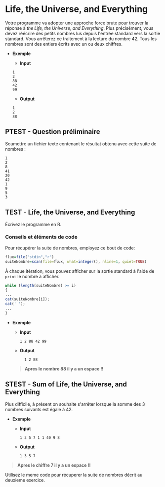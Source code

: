 # Life, the Universe, and Everything

Votre programme va adopter une approche force brute pour trouver la réponse à *the Life, the Universe, and Everything*.
Plus précisément, vous devez réécrire des petits nombres lus depuis l'entrée standard vers la sortie standard.
Vous arrêterez ce traitement à la lecture du nombre 42.
Tous les nombres sont des entiers écrits avec un ou deux chiffres.

+ **Exemple**

  + **Input**
  ```
  1
  2
  88
  42
  99
  ```

  + **Output**
  ```
  1
  2
  88
  ```

## PTEST - Question préliminaire

Soumettre un fichier texte contenant le résultat obtenu avec cette suite de nombres :
```
1
2
8
41
20
42
1
9
5
3
```


## TEST -  Life, the Universe, and Everything

Écrivez le programme en R.

### Conseils et éléments de code

Pour récupérer la suite de nombres, employez ce bout de code:
```R
flux=file("stdin","r")
suiteNombre=scan(file=flux, what=integer(), nline=1, quiet=TRUE)
```
À chaque itération, vous pouvez afficher sur la sortie standard à l'aide de `print` le nombre à afficher.
```R
while (length(suiteNombre) >= i)
{
...
cat(suiteNombre[i]);
cat(' ');
...
}
```

+ **Exemple**
  + **Input**
  
    ```
    1 2 88 42 99
    ```
  + **Output**
  
    ```
      1 2 88 
    ```
  
  > **Apres le nombre 88 il y a un espace !!**

## STEST - Sum of Life, the Universe, and Everything

Plus difficile, à présent on souhaite s'arrêter lorsque la somme des 3 nombres suivants est égale à 42.

+ **Exemple**

  + **Input**
  
    ```
    1 3 5 7 1 1 40 9 8
    ```
  
  + **Output**
  
    ```
    1 3 5 7
    ```

> **Apres le chiffre 7 il y a un espace !!**

Utilisez le meme code pour récuperer la suite de nombres décrit au deuxieme exercice.
